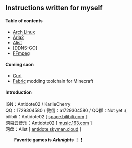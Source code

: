 ## Instructions written for myself
#### Table of contents
- [Arch Linux](./arch%20linux.md)
- [Aria2](./aria2.md)
- [Alist](./alist.md)
- [DDNS-GO]
- [FFmpeg](./ffmpeg.md)

#### Coming soon
* [Curl](https://curl.se/)
* [Fabric](https://fabricmc.net/) modding toolchain for Minecraft

#### Introduction
IGN：Antidote02 / KarlieCherry   
QQ：1729304580 / 微信：a1729304580 / QQ群：Not yet :(  
bilibili：Antidote02 [ [space.bilibili.com](https://space.bilibili.com/13790079) ]  
网易云音乐：Antidote02 [ [music.163.com](https://music.163.com/#/user/home?id=288347895) ]  
网盘：Alist [ [antidote.skyman.cloud](http://antidote.skyman.cloud:22742/) ]

&ensp;&ensp;&ensp;&ensp;**Favorite games is *Arknights* ！！**
